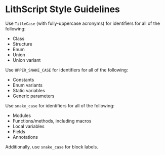 # LithScript Style Guidelines

Use `TitleCase` (with fully-uppercase acronyms) for identifiers for all of the following:
- Class
- Structure
- Enum
- Union
- Union variant

Use `UPPER_SNAKE_CASE` for identifiers for all of the following:
- Constants
- Enum variants
- Static variables
- Generic parameters

Use `snake_case` for identifiers for all of the following:
- Modules
- Functions/methods, including macros
- Local variables
- Fields
- Annotations

Additionally, use `snake_case` for block labels.
